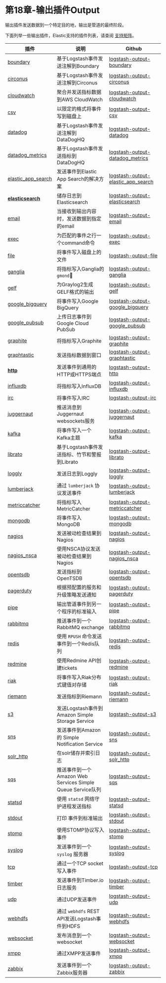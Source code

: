 # 第18章-输出插件Output

输出插件发送数据到一个特定目的地，输出是管道的最终阶段。

下面列举一些输出插件，Elastic支持的插件列表，请查阅 [支持矩阵](https://www.elastic.co/cn/support/matrix)。

| 插件                                                         | 说明                                                       | Github                                                       |
| ------------------------------------------------------------ | ---------------------------------------------------------- | ------------------------------------------------------------ |
| [boundary](../18-Output-plugins/boundary.md)                 | 基于Logstash事件发送注解到Boundary                         | [logstash-output-boundary](https://github.com/logstash-plugins/logstash-output-boundary) |
| [circonus](../18-Output-plugins/circonus.md)                 | 基于Logstash事件发送注解到Circonus                         | [logstash-output-circonus](https://github.com/logstash-plugins/logstash-output-circonus) |
| [cloudwatch](../18-Output-plugins/cloudwatch.md)             | 聚合并发送指标数据到AWS CloudWatch                         | [logstash-output-cloudwatch](https://github.com/logstash-plugins/logstash-output-cloudwatch) |
| [csv](../18-Output-plugins/csv.md)                           | 以限定的格式将事件写到磁盘上                               | [logstash-output-csv](https://github.com/logstash-plugins/logstash-output-csv) |
| [datadog](../18-Output-plugins/datadog.md)                   | 基于Logstash事件发送注解到DataDogHQ                        | [logstash-output-datadog](https://github.com/logstash-plugins/logstash-output-datadog) |
| [datadog_metrics](../18-Output-plugins/datadog_metrics.md)   | 基于Logstash事件发送指标到DataDogHQ                        | [logstash-output-datadog_metrics](https://github.com/logstash-plugins/logstash-output-datadog_metrics) |
| [elastic_app_search](../18-Output-plugins/elastic_app_search.md) | 发送事件到Elastic App Search的解决方案                     | [logstash-output-elastic_app_search](https://github.com/logstash-plugins/logstash-output-elastic_app_search) |
| [**elasticsearch**](../18-Output-plugins/elasticsearch.md)   | 储存日志到Elasticsearch                                    | [logstash-output-elasticsearch](https://github.com/logstash-plugins/logstash-output-elasticsearch) |
| [email](../18-Output-plugins/email.md)                       | 当接收到输出内容时，发送数据到指定的email                  | [logstash-output-email](https://github.com/logstash-plugins/logstash-output-email) |
| [exec](../18-Output-plugins/exec.md)                         | 为匹配的事件之行一个command命令                            | [logstash-output-exec](https://github.com/logstash-plugins/logstash-output-exec) |
| [file](../18-Output-plugins/file.md)                         | 将事件写入磁盘上的文件                                     | [logstash-output-file](https://github.com/logstash-plugins/logstash-output-file) |
| [ganglia](../18-Output-plugins/ganglia.md)                   | 将指标写入Ganglia的 `gmond`                                | [logstash-output-ganglia](https://github.com/logstash-plugins/logstash-output-ganglia) |
| [gelf](../18-Output-plugins/gelf.md)                         | 为Graylog2生成GELF格式的输出                               | [logstash-output-gelf](https://github.com/logstash-plugins/logstash-output-gelf) |
| [google_bigquery](../18-Output-plugins/google_bigquery.md)   | 将事件写入Google BigQuery                                  | [logstash-output-google_bigquery](https://github.com/logstash-plugins/logstash-output-google_bigquery) |
| [google_pubsub](../18-Output-plugins/google_pubsub.md)       | 上传日志事件到Google Cloud PubSub                          | [logstash-output-google_pubsub](https://github.com/logstash-plugins/logstash-output-google_pubsub) |
| [graphite](../18-Output-plugins/graphite.md)                 | 将指标写入Graphite                                         | [logstash-output-graphite](https://github.com/logstash-plugins/logstash-output-graphite) |
| [graphtastic](../18-Output-plugins/graphtastic.md)           | 发送指标数据到窗口                                         | [logstash-output-graphtastic](https://github.com/logstash-plugins/logstash-output-graphtastic) |
| [**http**](../18-Output-plugins/http.md)                         | 发送事件到通用的HTTP或HTTPS端点                            | [logstash-output-http](https://github.com/logstash-plugins/logstash-output-http) |
| [influxdb](../18-Output-plugins/influxdb.md)                 | 将指标写入InfluxDB                                         | [logstash-output-influxdb](https://github.com/logstash-plugins/logstash-output-influxdb) |
| [irc](../18-Output-plugins/irc.md)                           | 将事件写入IRC                                              | [logstash-output-irc](https://github.com/logstash-plugins/logstash-output-irc) |
| [juggernaut](../18-Output-plugins/juggernaut.md)             | 推送消息到Juggernaut websockets服务                        | [logstash-output-juggernaut](https://github.com/logstash-plugins/logstash-output-juggernaut) |
| [kafka](../18-Output-plugins/kafka.md)                       | 将事件写入一个Kafka主题                                    | [logstash-output-kafka](https://github.com/logstash-plugins/logstash-output-kafka) |
| [librato](../18-Output-plugins/librato.md)                   | 基于Logstash事件发送指标、竹节和警报到Librato              | [logstash-output-librato](https://github.com/logstash-plugins/logstash-output-librato) |
| [loggly](../18-Output-plugins/loggly.md)                     | 发送日志到Loggly                                           | [logstash-output-loggly](https://github.com/logstash-plugins/logstash-output-loggly) |
| [lumberjack](../18-Output-plugins/lumberjack.md)             | 通过 `lumberjack` 协议发送事件                             | [logstash-output-lumberjack](https://github.com/logstash-plugins/logstash-output-lumberjack) |
| [metriccatcher](../18-Output-plugins/metriccatcher.md)       | 将指标写入MetricCatcher                                    | [logstash-output-metriccatcher](https://github.com/logstash-plugins/logstash-output-metriccatcher) |
| [mongodb](../18-Output-plugins/mongodb.md)                   | 将事件写入MongoDB                                          | [logstash-output-mongodb](https://github.com/logstash-plugins/logstash-output-mongodb) |
| [nagios](../18-Output-plugins/nagios.md)                     | 发送被动检查结果到Nagios                                   | [logstash-output-nagios](https://github.com/logstash-plugins/logstash-output-nagios) |
| [nagios_nsca](../18-Output-plugins/nagios_nsca.md)           | 使用NSCA协议发送被动检查结果到Nagios                       | [logstash-output-nagios_nsca](https://github.com/logstash-plugins/logstash-output-nagios_nsca) |
| [opentsdb](../18-Output-plugins/opentsdb.md)                 | 发送指标到OpenTSDB                                         | [logstash-output-opentsdb](https://github.com/logstash-plugins/logstash-output-opentsdb) |
| [pagerduty](../18-Output-plugins/pagerduty.md)               | 根据预配置的服务和升级策略发送通知                         | [logstash-output-pagerduty](https://github.com/logstash-plugins/logstash-output-pagerduty) |
| [pipe](../18-Output-plugins/pipe.md)                         | 输出管道事件到另一个程序的标准输入                         | [logstash-output-pipe](https://github.com/logstash-plugins/logstash-output-pipe) |
| [rabbitmq](../18-Output-plugins/rabbitmq.md)                 | 推送事件到一个RabbitMQ exchange                            | [logstash-output-rabbitmq](https://github.com/logstash-plugins/logstash-output-rabbitmq) |
| [redis](../18-Output-plugins/redis.md)                       | 使用 `RPUSH` 命令发送事件到一个Redis队列                   | [logstash-output-redis](https://github.com/logstash-plugins/logstash-output-redis) |
| [redmine](../18-Output-plugins/redmine.md)                   | 使用Redmine API创建tickets                                 | [logstash-output-redmine](https://github.com/logstash-plugins/logstash-output-redmine) |
| [riak](../18-Output-plugins/riak.md)                         | 将事件写入Riak分布式键值对存储                             | [logstash-output-riak](https://github.com/logstash-plugins/logstash-output-riak) |
| [riemann](../18-Output-plugins/riemann.md)                   | 发送指标到Riemann                                          | [logstash-output-riemann](https://github.com/logstash-plugins/logstash-output-riemann) |
| [s3](../18-Output-plugins/s3.md)                             | 发送Logstash事件到Amazon Simple Storage Service            | [logstash-output-s3](https://github.com/logstash-plugins/logstash-output-s3) |
| [sns](../18-Output-plugins/sns.md)                           | 发送事件到Amazon的 Simple Notification Service             | [logstash-output-sns](https://github.com/logstash-plugins/logstash-output-sns) |
| [solr_http](../18-Output-plugins/solr_http.md)               | 在solr储存并索引日志                                       | [logstash-output-solr_http](https://github.com/logstash-plugins/logstash-output-solr_http) |
| [sqs](../18-Output-plugins/sqs.md)                           | 推送事件到一个Amazon Web Services Simple Queue Service队列 | [logstash-output-sqs](https://github.com/logstash-plugins/logstash-output-sqs) |
| [statsd](../18-Output-plugins/statsd.md)                     | 使用 `statsd` 网络守护进程发送指标                         | [logstash-output-statsd](https://github.com/logstash-plugins/logstash-output-statsd) |
| [stdout](../18-Output-plugins/stdout.md)                     | 打印 事件到标准输出                                        | [logstash-output-stdout](https://github.com/logstash-plugins/logstash-output-stdout) |
| [stomp](../18-Output-plugins/stomp.md)                       | 使用STOMP协议写入事件                                      | [logstash-output-stomp](https://github.com/logstash-plugins/logstash-output-stomp) |
| [syslog](../18-Output-plugins/syslog.md)                     | 发送事件到一个 `syslog` 服务器                             | [logstash-output-syslog](https://github.com/logstash-plugins/logstash-output-syslog) |
| [tcp](../18-Output-plugins/tcp.md)                           | 通过一个TCP socket写入事件                                 | [logstash-output-tcp](https://github.com/logstash-plugins/logstash-output-tcp) |
| [timber](../18-Output-plugins/timber.md)                     | 发送事件到Timber.io日志服务                                | [logstash-output-timber](https://github.com/logstash-plugins/logstash-output-timber) |
| [udp](../18-Output-plugins/udp.md)                           | 通过UDP发送事件                                            | [logstash-output-udp](https://github.com/logstash-plugins/logstash-output-udp) |
| [webhdfs](../18-Output-plugins/webhdfs.md)                   | 通过 `webhdfs` REST API发送Logstash事件到HDFS              | [logstash-output-webhdfs](https://github.com/logstash-plugins/logstash-output-webhdfs) |
| [websocket](../18-Output-plugins/websocket.md)               | 发布消息到一个websocket                                    | [logstash-output-websocket](https://github.com/logstash-plugins/logstash-output-websocket) |
| [xmpp](../18-Output-plugins/xmpp.md)                         | 通过XMPP发送事件                                           | [logstash-output-xmpp](https://github.com/logstash-plugins/logstash-output-xmpp) |
| [zabbix](../18-Output-plugins/zabbix.md)                     | 发送事件到一个Zabbix服务器                                 | [logstash-output-zabbix](https://github.com/logstash-plugins/logstash-output-zabbix) |

